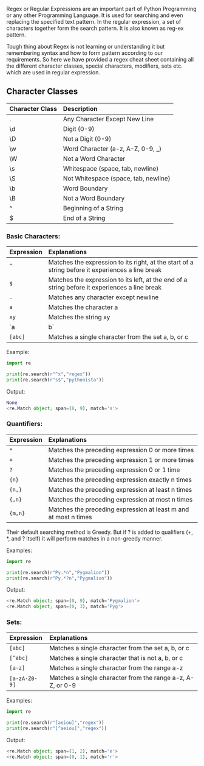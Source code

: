 Regex or Regular Expressions are an important part of Python Programming or any other Programming Language. It is used for searching and even replacing the specified text pattern. In the regular expression, a set of characters together form the search pattern. It is also known as reg-ex pattern. 

Tough thing about Regex is not learning or understanding it but remembering syntax and how to form pattern according to our requirements. So here we have provided a regex cheat sheet containing all the different character classes, special characters, modifiers, sets etc. which are used in regular expression.

## Character Classes

|Character Class|Description|
|:-|:-|
|.|Any Character Except New Line|
|\d|Digit (0-9)|
|\D|Not a Digit (0-9)|
|\w|Word Character (a-z, A-Z, 0-9, _)|
|\W|Not a Word Character|
|\s|Whitespace (space, tab, newline)|
|\S|Not Whitespace (space, tab, newline)|
|\b|Word Boundary|
|\B|Not a Word Boundary|
|^|Beginning of a String|
|$|End of a String|


### Basic Characters:

|Expression 	| Explanations |
|:-|:-|
|`^` | Matches the expression to its right, at the start of a string before it experiences a line break
|`$` | Matches the expression to its left, at the end of a string before it experiences a line break
|`.` | Matches any character except newline
|`a` | Matches the character a
|`xy` | Matches the string xy
|`a|b` | Matches expression a or b. If a is matched first, b is left untried.
|`[abc]` | Matches a single character from the set a, b, or c

Example:

```python
import re

print(re.search(r"^x","regex"))
print(re.search(r"s$","pythonista"))
```

Output:

```python
None
<re.Match object; span=(8, 9), match='s'>
```

### Quantifiers:

|Expression 	| Explanations |
|:-|:-|
|`*` | Matches the preceding expression 0 or more times
|`+` | Matches the preceding expression 1 or more times
|`?` | Matches the preceding expression 0 or 1 time
|`{n}` | Matches the preceding expression exactly n times
|`{n,}` | Matches the preceding expression at least n times
|`{,n}` | Matches the preceding expression at most n times
|`{m,n}` | Matches the preceding expression at least m and at most n times

Their default searching method is Greedy. But if ? is added to qualifiers (+, *, and ? itself) it will perform matches in a non-greedy manner.

Examples:

```python
import re

print(re.search(r"Py.*n","Pygmalion"))
print(re.search(r"Py.*?n","Pygmalion"))
```

Output:

```python
<re.Match object; span=(0, 9), match='Pygmalion'>
<re.Match object; span=(0, 3), match='Pyg'>
```

### Sets:

|Expression 	| Explanations |
|:-|:-|
|`[abc]` | Matches a single character from the set a, b, or c
|`[^abc]` | Matches a single character that is not a, b, or c
|`[a-z]` | Matches a single character from the range a-z
|`[a-zA-Z0-9]` | Matches a single character from the range a-z, A-Z, or 0-9

Examples:

```python
import re

print(re.search(r"[aeiou]","regex"))
print(re.search(r"[^aeiou]","regex"))
```

Output:

```python
<re.Match object; span=(1, 2), match='e'>
<re.Match object; span=(0, 1), match='r'>
```